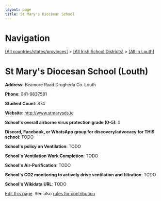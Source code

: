 ```yaml
---
layout: page
title: St Mary's Diocesan School
---
```

# Navigation

[[All countries/states/provinces]](../../..) > [[All Irish School Districts]](../..) > [[All In Louth]](..)

# St Mary's Diocesan School (Louth)

**Address**: Beamore Road Drogheda Co. Louth

**Phone**: 041-9837581

**Student Count**: 874

**Website**: <http://www.stmarysds.ie>

**School's overall airborne virus protection grade (0-5)**: 0

**Discord, Facebook, or WhatsApp group for discovery/advocacy for THIS school**: TODO

**School's policy on Ventilation**: TODO

**School's Ventilation Work Completion**: TODO

**School's Air-Purification**: TODO

**School's CO2 monitoring to actively drive ventilation and filtration**: TODO

**School's Wikidata URL**: TODO


[Edit this page](https://github.com/ventilate-schools/Ireland/edit/main/./Louth/St_Mary's_Diocesan_School.md). See also [rules for contribution](../../../contribution-rules/)